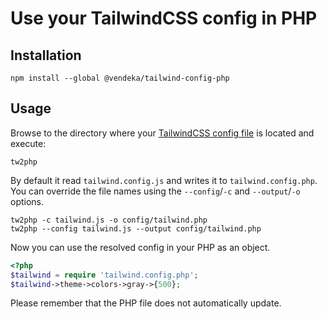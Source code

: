 # Use your TailwindCSS config in PHP

## Installation 
```
npm install --global @vendeka/tailwind-config-php
```

## Usage

Browse to the directory where your [TailwindCSS config file](https://tailwindcss.com/docs/configuration/) is located and execute:

```
tw2php
```

By default it read `tailwind.config.js` and writes it to `tailwind.config.php`. You can override the file names using the `--config`/`-c` and `--output`/`-o` options.

```
tw2php -c tailwind.js -o config/tailwind.php
tw2php --config tailwind.js --output config/tailwind.php
```

Now you can use the resolved config in your PHP as an object.

```php
<?php
$tailwind = require 'tailwind.config.php';
$tailwind->theme->colors->gray->{500};
```

Please remember that the PHP file does not automatically update.
